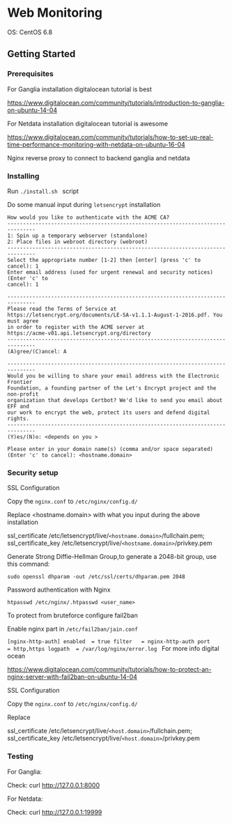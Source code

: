 
# Web Monitoring


OS: CentOS 6.8

## Getting Started




### Prerequisites

For Ganglia installation digitalocean tutorial is best

  https://www.digitalocean.com/community/tutorials/introduction-to-ganglia-on-ubuntu-14-04

For Netdata installation digitalocean tutorial is awesome

  https://www.digitalocean.com/community/tutorials/how-to-set-up-real-time-performance-monitoring-with-netdata-on-ubuntu-16-04

Nginx reverse proxy to connect to backend ganglia and netdata

### Installing

Run ```./install.sh ``` script 

Do some manual input during ```letsencrypt``` installation 


```
How would you like to authenticate with the ACME CA?
-------------------------------------------------------------------------------
1: Spin up a temporary webserver (standalone)
2: Place files in webroot directory (webroot)
-------------------------------------------------------------------------------
Select the appropriate number [1-2] then [enter] (press 'c' to cancel): 1
Enter email address (used for urgent renewal and security notices) (Enter 'c' to
cancel): 1 
```

```
-------------------------------------------------------------------------------
Please read the Terms of Service at
https://letsencrypt.org/documents/LE-SA-v1.1.1-August-1-2016.pdf. You must agree
in order to register with the ACME server at
https://acme-v01.api.letsencrypt.org/directory
-------------------------------------------------------------------------------
(A)gree/(C)ancel: A
```
```
-------------------------------------------------------------------------------
Would you be willing to share your email address with the Electronic Frontier
Foundation, a founding partner of the Let's Encrypt project and the non-profit
organization that develops Certbot? We'd like to send you email about EFF and
our work to encrypt the web, protect its users and defend digital rights.
-------------------------------------------------------------------------------
(Y)es/(N)o: <depends on you >
```
``Please enter in your domain name(s) (comma and/or space separated)  (Enter 'c'
to cancel): <hostname.domain>``

### Security setup 

SSL Configuration 

Copy the ``nginx.conf`` to ``/etc/nginx/config.d/``

Replace <hostname.domain> with what you input during the above installation 

ssl_certificate /etc/letsencrypt/live/``<hostname.domain>``/fullchain.pem;  
ssl_certificate_key /etc/letsencrypt/live/`<hostname.domain>`/privkey.pem

Generate Strong Diffie-Hellman Group,to generate a 2048-bit group, use this command:

``sudo openssl dhparam -out /etc/ssl/certs/dhparam.pem 2048``

Password authentication with Nginx

``htpasswd /etc/nginx/.htpasswd <user_name>`` 

To protect from bruteforce configure fail2ban 

Enable nginx part in ``/etc/fail2ban/jain.conf``

``[nginx-http-auth]
  enabled  = true
  filter   = nginx-http-auth
  port     = http,https
  logpath  = /var/log/nginx/error.log
 ``
 For more info digital ocean 
 
  https://www.digitalocean.com/community/tutorials/how-to-protect-an-nginx-server-with-fail2ban-on-ubuntu-14-04

SSL Configuration 

Copy the ``nginx.conf`` to ``/etc/nginx/config.d/``

Replace 

ssl_certificate /etc/letsencrypt/live/``<host.domain>``/fullchain.pem;  
ssl_certificate_key /etc/letsencrypt/live/`<host.domain>`/privkey.pem


### Testing 

For Ganglia:

   Check: curl http://127.0.0.1:8000

For Netdata:

   Check: curl http://127.0.0.1:19999



